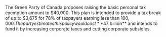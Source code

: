 The Green Party of Canada proposes raising the basic personal tax exemption amount to $40,000. This plan is intended to provide a tax break of up to $3,675 for 78% of taxpayers earning less than $100,000. The party estimates this policy would cost **$47 billion** and intends to fund it by increasing corporate taxes and cutting corporate subsidies.
